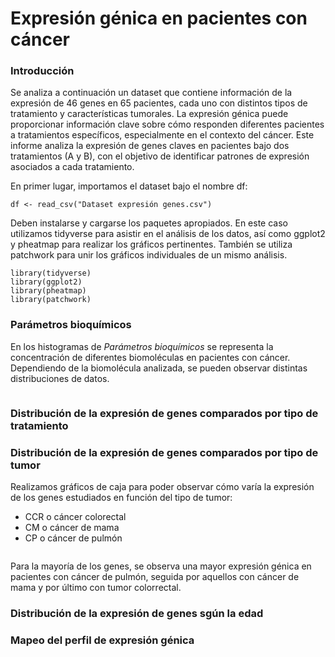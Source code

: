 # Expresión génica en pacientes con cáncer

### Introducción

Se analiza a continuación un dataset que contiene información de la expresión de 46 genes en 65 pacientes, cada uno con distintos tipos de tratamiento y características tumorales. La expresión génica puede proporcionar información clave sobre cómo responden diferentes pacientes a tratamientos específicos, especialmente en el contexto del cáncer. Este informe analiza la expresión de genes claves en pacientes bajo dos tratamientos (A y B), con el objetivo de identificar patrones de expresión asociados a cada tratamiento.

En primer lugar, importamos el dataset bajo el nombre df:

```{r}
df <- read_csv("Dataset expresión genes.csv")
```
Deben instalarse y cargarse los paquetes apropiados. En este caso utilizamos tidyverse para asistir en el análisis de los datos, así como ggplot2 y pheatmap para realizar los gráficos pertinentes. También se utiliza patchwork para unir los gráficos individuales de un mismo análisis.

```{r}
library(tidyverse)
library(ggplot2)
library(pheatmap)
library(patchwork)
```

### Parámetros bioquímicos

En los histogramas de *Parámetros bioquímicos* se representa la concentración de diferentes biomoléculas en pacientes con cáncer. Dependiendo de la biomolécula analizada, se pueden observar distintas distribuciones de datos.

```{r histogramas bioquimica}

```

### Distribución de la expresión de genes comparados por tipo de tratamiento

### Distribución de la expresión de genes comparados por tipo de tumor

Realizamos gráficos de caja para poder observar cómo varía la expresión de los genes estudiados en función del tipo de tumor:
* CCR o cáncer colorectal
* CM o cáncer de mama
* CP o cáncer de pulmón

```{r boxplot tumor}

```

Para la mayoría de los genes, se observa una mayor expresión génica en pacientes con cáncer de pulmón, seguida por aquellos con cáncer de mama y por último con tumor colorrectal.

### Distribución de la expresión de genes sgún la edad

### Mapeo del perfil de expresión génica

